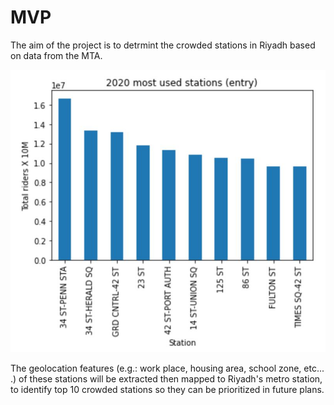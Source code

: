 # MVP  
The aim of the project is to detrmint the crowded stations in Riyadh based on data from the MTA.  

![plot](plot1.JPG)  
  
The geolocation features (e.g.: work place, housing area, school zone, etc... .) of these stations will be extracted then mapped to Riyadh's metro station,  
to identify top 10 crowded stations so they can be prioritized in future plans.
